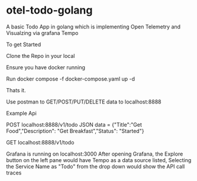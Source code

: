 # otel-todo-golang


A basic Todo App in golang which is implementing Open Telemetry and Visualzing via grafana Tempo 


To get Started 


Clone the Repo in your local 

Ensure you have docker running 

Run 
docker compose -f docker-compose.yaml up -d


Thats it. 

Use postman to GET/POST/PUT/DELETE data to localhost:8888 

Example Api 

POST localhost:8888/v1/todo JSON data = {"Title":"Get Food","Description": "Get Breakfast","Status": "Started"}

GET localhost:8888/v1/todo

Grafana is running on localhost:3000 
After opening Grafana, the Explore button on the left pane would have Tempo as a data source listed, Selecting the Service Name as "Todo" from the drop down would show the API call traces 

